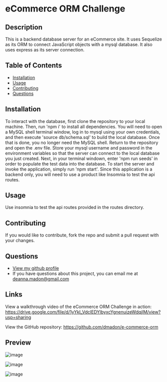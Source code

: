 
  
  # eCommerce ORM Challenge 

  ## Description
  This is a backend database server for an eCommerce site. It uses Sequelize as its ORM to connect JavaScript objects with a mysql database. It also uses express as its server connection.

  ## Table of Contents

  * [Installation](#installation)
  * [Usage](#usage)
  * [Contributing](#contributing)
  * [Questions](#questions)

  ## Installation
  To interact with the database, first clone the repository to your local machine. Then, run 'npm i' to install all dependencies. You will need to open a MySQL shell terminal window, log in to mysql using your own credentials, and then execute 'source db/schema.sql' to build the local database. Once that is done, you no longer need the MySQL  shell. Return to the repository and open the .env file. Store your mysql username and password in the environment variables so that the server can connect to the local database you just created. Next, in your terminal windown, enter 'npm run seeds' in order to populate the test data into the database. To start the server and invoke the application, simply run 'npm start'. Since this application is a backend only, you will need to use a product like Insomnia to test the api routes.

  ## Usage
  Use insomnia to test the api routes provided in the routes directory.

  ## Contributing
  If you would like to contribute, fork the repo and submit a pull request with your changes.

  ## Questions
  * [View my github profile](https://github.com/dmadon)
  * If you have questions about this project, you can email me at deanna.madon@gmail.com

  ## Links
  View a walkthrough video of the eCommerce ORM Challenge in action: https://drive.google.com/file/d/1yYkI_VdclEDYlbyxcYgnenuizeWdqjlM/view?usp=sharing

  View the GitHub repository: https://github.com/dmadon/e-commerce-orm

  ## Preview
  
  ![image](https://user-images.githubusercontent.com/99852346/185823917-1db61a35-e521-40f2-abd8-a57f83c87e81.png)
  
  ![image](https://user-images.githubusercontent.com/99852346/185824010-e252ecd0-c9c9-439a-a1ae-9ef323e24575.png)
  
  ![image](https://user-images.githubusercontent.com/99852346/185824068-fb90eec8-9136-4ebb-b5ba-cea3bfa78560.png)





